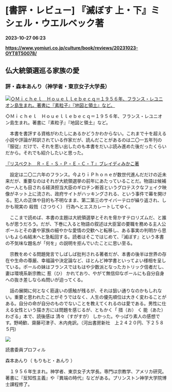 # [書評・レビュー] 『滅ぼす 上・下』ミシェル・ウエルベック著

**2023-10-27 06:23**

**https://www.yomiuri.co.jp/culture/book/reviews/20231023-OYT8T50078/**

仏大統領選巡る家族の愛
-----------

### 評・森本あんり（神学者・東京女子大学長）

[![◇Ｍｉｃｈｅｌ　Ｈｏｕｅｌｌｅｂｅｃｑ＝１９５６年、フランス・レユニオン島生まれ。著書に『素粒子』『地図と領土』など。](https://www.yomiuri.co.jp/media/2023/10/20231023-OYT8I50056-1.jpg)](https://www.yomiuri.co.jp/pluralphoto/20231023-OYT8I50056/)

◇Ｍｉｃｈｅｌ　Ｈｏｕｅｌｌｅｂｅｃｑ＝１９５６年、フランス・レユニオン島生まれ。著書に『素粒子』『地図と領土』など。

　本書を書評する資格がわたしにあるかどうかわからない。これまで十を超える小説や評論が邦訳されている作家だが、読んだことがあるのは二〇一五年刊の『服従』だけで、それを思い出したのも本書をだいぶ読み進めた後だったくらいだから。それでも紹介したいと思った。

[『リスペクト　Ｒ・Ｅ・Ｓ・Ｐ・Ｅ・Ｃ・Ｔ』ブレイディみかこ著](https://www.yomiuri.co.jp/culture/book/reviews/20231023-OYT8T50068/)

　設定は二〇二六年のフランス。今よりｉＰｈｏｎｅが数世代進んだだけの近未来だが、重要なのはそれが大統領選挙の前年にあたっていることだ。物語は候補の一人とも目される経済担当大臣のギロチン断首というグロテスクなフェイク映像がネット上に流され、政府サイトがハッキングされる、という事件で幕を開ける。犯人の正体や目的も不明なまま、第二第三のサイバーテロが繰り返され、しかも現実の 殺戮（さつりく） 行為へとエスカレートしてゆく。

　ここまで読めば、本書の主題は大統領選挙とそれを脅かすテロリズムだ、と誰もが思うだろう。だが、下巻に入ると物語の叙述は大臣室の要職を務める主人公ポールとその妻や家族の細やかな愛情の交歓へと転移し、ある事実の判明から思いもよらぬ結末へと急転回する。読者はそこではじめて、『滅ぼす』という本書の不気味な題名が「何を」の説明を拒んでいたことに思い至る。

　宗教をめぐる問題発言でしばしば批判される著者だが、本書の後半は世界の存在や生命の尊厳、幸福論や決定論など、ほとんど神学書といってよい様相を呈している。ポールの妹はフランスではもはや少数派となったカトリック信者だし、妻は環境系新宗教に 惹（ひ） かれており、やがて無信仰なポールにも自分自身への抜き差しならぬ問いが迫ってくる。

　話の展開に何となく筋違いの感触が残るが、それは狙い通りなのかもしれない。重要と思われたことがそうではなく、人生の優先順位は大きく変わることがある。自分の命が自分のものでないことを教えてくれるのは愛である。男性に仕える女性という描き方には問題を感じるが、ともかく「 措（お） く 能（あた） わざる」本で、読後感は 清々（すがすが） しかった。やっぱり素人の感想です。野崎歓、齋藤可津子、木内尭訳。（河出書房新社　上２４２０円、下２５８５円）

![](https://www.yomiuri.co.jp/media/2023/09/bookmorimoto.jpg)

読書委員プロフィル

森本あんり（ もりもと・あんり ）

　１９５６年生まれ。神学者、東京女子大学長。専門は宗教学、アメリカ研究。著書に『反知性主義』や『異端の時代』などがある。プリンストン神学大学院博士課程修了。